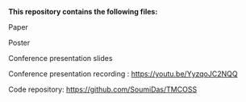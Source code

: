 <b> This repository contains the following files: </b>

Paper

Poster

Conference presentation slides

Conference presentation recording : https://youtu.be/YyzqoJC2NQQ

Code repository: https://github.com/SoumiDas/TMCOSS
